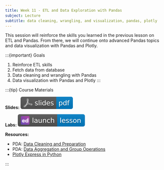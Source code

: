 ```yaml
---
title: Week 11 - ETL and Data Exploration with Pandas
subject: Lecture
subtitle: data cleaning, wrangling, and visualization, pandas, plotly
---
```


This session will reinforce the skills you learned in the previous lesson on ETL and Pandas. From there, we will continue onto advanced Pandas topics and data visualization with Pandas and Plotly.

:::{important} Goals
1. Reinforce ETL skills
2. Fetch data from database
3. Data cleaning and wrangling with Pandas
4. Data visualization with Pandas and Plotly
:::

:::{tip} Course Materials

**Slides:** [![](images/slides-pdf-blue-adobeacrobatreader.svg)][pdf link1]

**Labs:** [![](images/launch-lesson-blue-ed.svg)][notebook link]

**Resources:**
* PDA: [Data Cleaning and Preparation][pda link1]
* PDA: [Data Aggregation and Group Operations][pda link2]
* [Plotly Express in Python][plotly link]

:::

[pdf link1]: https://khlee42.github.io/datahandling-content-pdf/pandasadvanced_ws.pdf
[notebook link]: https://edstem.org/us/courses/47021/lessons/82005
[pda link1]: https://wesmckinney.com/book/data-cleaning
[pda link2]: https://wesmckinney.com/book/data-aggregation
[plotly link]: https://plotly.com/python/plotly-express/